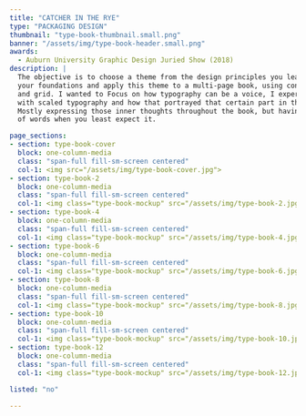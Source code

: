 ```yaml
---
title: "CATCHER IN THE RYE"
type: "PACKAGING DESIGN"
thumbnail: "type-book-thumbnail.small.png"
banner: "/assets/img/type-book-header.small.png"
awards:
  - Auburn University Graphic Design Juried Show (2018)
description: |
  The objective is to choose a theme from the design principles you learned in
  your foundations and apply this theme to a multi-page book, using concept, type,
  and grid. I wanted to Focus on how typography can be a voice, I experimented
  with scaled typography and how that portrayed that certain part in the book.
  Mostly expressing those inner thoughts throughout the book, but having a burst
  of words when you least expect it.

page_sections:
- section: type-book-cover
  block: one-column-media
  class: "span-full fill-sm-screen centered"
  col-1: <img src="/assets/img/type-book-cover.jpg">
- section: type-book-2
  block: one-column-media
  class: "span-full fill-sm-screen centered"
  col-1: <img class="type-book-mockup" src="/assets/img/type-book-2.jpg">
- section: type-book-4
  block: one-column-media
  class: "span-full fill-sm-screen centered"
  col-1: <img class="type-book-mockup" src="/assets/img/type-book-4.jpg">
- section: type-book-6
  block: one-column-media
  class: "span-full fill-sm-screen centered"
  col-1: <img class="type-book-mockup" src="/assets/img/type-book-6.jpg">
- section: type-book-8
  block: one-column-media
  class: "span-full fill-sm-screen centered"
  col-1: <img class="type-book-mockup" src="/assets/img/type-book-8.jpg">
- section: type-book-10
  block: one-column-media
  class: "span-full fill-sm-screen centered"
  col-1: <img class="type-book-mockup" src="/assets/img/type-book-10.jpg">
- section: type-book-12
  block: one-column-media
  class: "span-full fill-sm-screen centered"
  col-1: <img class="type-book-mockup" src="/assets/img/type-book-12.jpg">

listed: "no"
  
---
```

